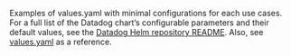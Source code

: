 Examples of values.yaml with minimal configurations for each use cases.
For a full list of the Datadog chart’s configurable parameters and their default values, see the [Datadog Helm repository README](https://github.com/DataDog/helm-charts/tree/main/charts/datadog). 
Also, see [values.yaml](https://github.com/DataDog/helm-charts/blob/main/charts/datadog/values.yaml) as a reference. 
